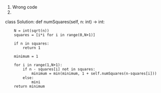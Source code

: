 1. Wrong code
2. 
class Solution:
    def numSquares(self, n: int) -> int:
        
        N = int(sqrt(n))
        squares = [i*i for i in range(0,N+1)]
        
        if n in squares:
            return 1
        
        minimum = 1
        
        for i in range(1,N+1):
            if n - squares[i] not in squares:
                minimum = min(minimum, 1 + self.numSquares(n-squares[i]))
            else:
                mini
        return minimum
